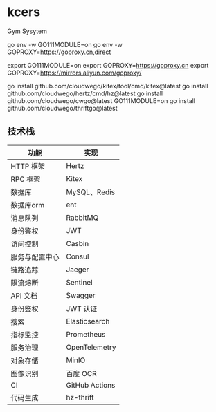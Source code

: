 # kcers
Gym Sysytem

go env -w GO111MODULE=on
go env -w GOPROXY=https://goproxy.cn,direct

export GO111MODULE=on
export GOPROXY=https://goproxy.cn
export GOPROXY=https://mirrors.aliyun.com/goproxy/


go install github.com/cloudwego/kitex/tool/cmd/kitex@latest
go install github.com/cloudwego/hertz/cmd/hz@latest
go install github.com/cloudwego/cwgo@latest
GO111MODULE=on go install github.com/cloudwego/thriftgo@latest

## 技术栈

| 功能      | 实现              |
|---------|-----------------|
| HTTP 框架 | Hertz           |
| RPC 框架  | Kitex |
| 数据库     | MySQL、Redis     |
| 数据库orm  | ent             |
| 消息队列    | RabbitMQ        |
| 身份鉴权    | JWT             |
| 访问控制    | Casbin          |
| 服务与配置中心 | Consul         |
| 链路追踪    | Jaeger         |
| 限流熔断    | Sentinel       |
| API 文档  | Swagger         |
| 身份鉴权    | JWT 认证          |
| 搜索      | Elasticsearch   |
| 指标监控    | Prometheus      |
| 服务治理    | OpenTelemetry  |
| 对象存储    | MinIO           |
| 图像识别    | 百度 OCR         |
| CI      | GitHub Actions  |
| 代码生成    | hz-thrift       |
